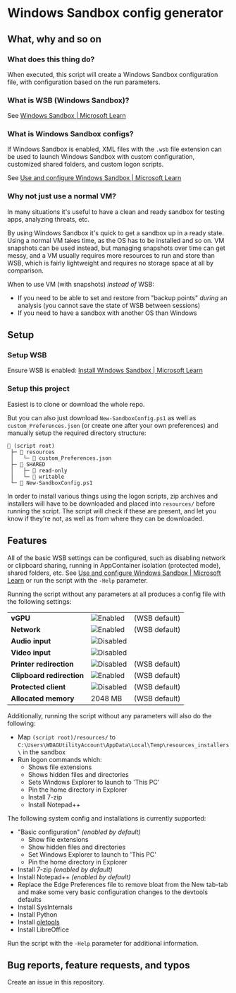 # Windows Sandbox config generator

## What, why and so on

### What does this thing do?

When executed, this script will create a Windows Sandbox configuration file, with configuration based on the run parameters.

### What is WSB (Windows Sandbox)?

See [Windows Sandbox | Microsoft Learn](https://learn.microsoft.com/en-us/windows/security/application-security/application-isolation/windows-sandbox/)

### What is Windows Sandbox configs?

If Windows Sandbox is enabled, XML files with the `.wsb` file extension can be used to launch Windows Sandbox with custom configuration, customized shared folders, and custom logon scripts.

See [Use and configure Windows Sandbox | Microsoft Learn](https://learn.microsoft.com/en-us/windows/security/application-security/application-isolation/windows-sandbox/windows-sandbox-configure-using-wsb-file)

### Why not just use a normal VM?

In many situations it's useful to have a clean and ready sandbox for testing apps, analyzing threats, etc.

By using Windows Sandbox it's quick to get a sandbox up in a ready state. Using a normal VM takes time, as the OS has to be installed and so on. VM snapshots can be used instead, but managing snapshots over time can get messy, and a VM usually requires more resources to run and store than WSB, which is fairly lightweight and requires no storage space at all by comparison.

When to use VM (with snapshots) *instead of* WSB:

* If you need to be able to set and restore from "backup points" *during* an analysis (you cannot save the state of WSB between sessions)
* If you need to have a sandbox with another OS than Windows

## Setup

### Setup WSB

Ensure WSB is enabled: [Install Windows Sandbox | Microsoft Learn](https://learn.microsoft.com/en-us/windows/security/application-security/application-isolation/windows-sandbox/windows-sandbox-install)

### Setup this project

Easiest is to clone or download the whole repo.

But you can also just download `New-SandboxConfig.ps1` as well as `custom_Preferences.json` (or create one after your own preferences) and manually setup the required directory structure:

```
📂 (script root)
 ├─ 📂 resources
 │   └─ 📄 custom_Preferences.json
 ├─ 📂 SHARED
 │   ├─ 📂 read-only
 │   └─ 📂 writable
 └─ 📄 New-SandboxConfig.ps1
```

In order to install various things using the logon scripts, zip archives and installers will have to be downloaded and placed into `resources/` before running the script. The script will check if these are present, and let you know if they're not, as well as from where they can be downloaded.

## Features

All of the basic WSB settings can be configured, such as disabling network or clipboard sharing, running in AppContainer isolation (protected mode), shared folders, etc. See [Use and configure Windows Sandbox | Microsoft Learn](https://learn.microsoft.com/en-us/windows/security/application-security/application-isolation/windows-sandbox/windows-sandbox-configure-using-wsb-file) or run the script with the `-Help` parameter.

Running the script without any parameters at all produces a config file with the following settings:

| | | |
|-|-|-|
| **vGPU**                  | ![Enabled](https://img.shields.io/badge/Enabled-009900) | (WSB default) |
| **Network**               | ![Enabled](https://img.shields.io/badge/Enabled-009900) | (WSB default) |
| **Audio input**           | ![Disabled](https://img.shields.io/badge/Disabled-BB0000) | |
| **Video input**           | ![Disabled](https://img.shields.io/badge/Disabled-BB0000) | |
| **Printer redirection**   | ![Disabled](https://img.shields.io/badge/Disabled-BB0000) | (WSB default) |
| **Clipboard redirection** | ![Enabled](https://img.shields.io/badge/Enabled-009900) | (WSB default) |
| **Protected client**      | ![Disabled](https://img.shields.io/badge/Disabled-BB0000) | (WSB default) |
| **Allocated memory**      | 2048 MB | (WSB default) |

Additionally, running the script without any parameters will also do the following:

* Map `(script root)/resources/` to `C:\Users\WDAGUtilityAccount\AppData\Local\Temp\resources_installers\` in the sandbox
* Run logon commands which:
	* Shows file extensions
	* Shows hidden files and directories
	* Sets Windows Explorer to launch to 'This PC'
	* Pin the home directory in Explorer
	* Install 7-zip
	* Install Notepad++

The following system config and installations is currently supported:

* "Basic configuration" *(enabled by default)*
	* Show file extensions
	* Show hidden files and directories
	* Set Windows Explorer to launch to 'This PC'
	* Pin the home directory in Explorer
* Install 7-zip *(enabled by default)*
* Install Notepad++ *(enabled by default)*
* Replace the Edge Preferences file to remove bloat from the New tab-tab and make some very basic configuration changes to the devtools defaults
* Install SysInternals
* Install Python
* Install [oletools](https://github.com/decalage2/oletools)
* Install LibreOffice

Run the script with the `-Help` parameter for additional information.

## Bug reports, feature requests, and typos

Create an issue in this repository.